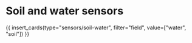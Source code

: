 # Soil and water sensors

{{ insert_cards(type="sensors/soil-water", filter="field", value=["water", "soil"]) }}
